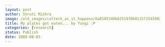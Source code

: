 ```yaml
---
layout: post
author: Shruti Mishra
image: /old_images/caltech_as_it_happens/6a0105349b8251970b011571545902970c.jpg
title: My plates got eaten... by fungi :P
categories: [research]
status: Publish
date: 2009-08-03
---
```




